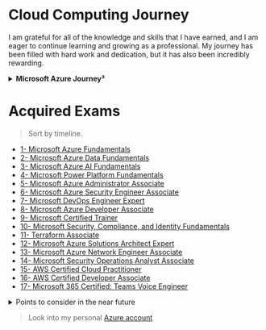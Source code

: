 # Cloud Computing Journey

I am grateful for all of the knowledge and skills that I have earned, and I am eager to continue learning and growing as a professional. My journey has been filled with hard work and dedication, but it has also been incredibly rewarding.


<details> <summary> <b>Microsoft Azure Journey³ </b></summary>
<br>

I am filled with excitement and determination. I have dedicated myself to learning as much as possible about Azure and its various technologies, and have been fortunate enough to earn 13 Microsoft certifications. Along the way, I have encountered many challenges and faced numerous obstacles, but I have always persevered and worked hard to overcome them. 

<img src="updateJourney.png">
<br>
<br>
<details> <summary> <b>Microsoft Certified Trainer²</b>  </summary>

<img src="ondawall.jpg" alt="i'll look for it in the phone">
</details>

<details> <summary><b> MCT - Connect¹ </b> </summary>

<img src="Connect.png">

</details>

</details>

# Acquired Exams


> Sort by timeline.
- [1- Microsoft Azure Fundamentals](1°AZ-900.pdf)
- [2- Microsoft Azure Data Fundamentals ](2°DP-900.pdf)
- [3- Microsoft Azure AI Fundamentals ](3°AI-900.pdf)
- [4- Microsoft Power Platform Fundamentals ](4°PL-900.pdf)
- [5- Microsoft Azure Administrator Associate](5°AZ-104.pdf)
- [6- Microsoft Azure Security Engineer Associate](6°AZ-500.pdf)
- [7- Microsoft DevOps Engineer Expert](7°AZ-400.pdf)
- [8- Microsoft Azure Developer Associate](8°AZ-204.pdf)
- [9- Microsoft Certified Trainer](MCT.pdf)
- [10- Microsoft Security, Compliance, and Identity Fundamentals](9°SC-900.pdf)
- [11- Terraform Associate ](10°Terraform.pdf)
- [12- Microsoft Azure Solutions Architect Expert](11°AZ-305.pdf)
- [13- Microsoft Azure Network Engineer Associate ](12°AZ-700.pdf)
- [14- Microsoft Security Operations Analyst Associate](13°SC-200.pdf)
- [15- AWS Certified Cloud Practitioner ](14°%20AWS%20Certified%20Cloud%20Practitioner%20certificate.pdf)
- [16- AWS Certified Developer Associate ](16-AWSCertifiedDeveloper-Associatecertificate.pdf)
- [17- Microsoft 365 Certified: Teams Voice Engineer](https://www.credly.com/badges/5286d46b-9e42-4cc3-8fbb-4329b8d813f3)

<details> <summary> Points to consider in the near future </summary>
<br>

Even after the great Microsoft marathon, my thirst for knowledge and desire to stay up-to-date with technology has not waned. In fact, I am now turning my focus to learn more about Amazon Web Services (AWS) and cloud native technologies.

I believe that having a diverse skill set is essential in today's fast-paced and constantly evolving tech industry, and I see such experience is an important step in my professional development.

Highly excited to dive into more Cloud and learn as much as I can about these powerful tools and platforms. 

I am confident that the skills and knowledge I'll gain further will be invaluable in my career and will help me to better serve my clients and customers.
</details>

> Look into my personal [Azure account](https://az-dash.yahya-abulhaj.dev/)
